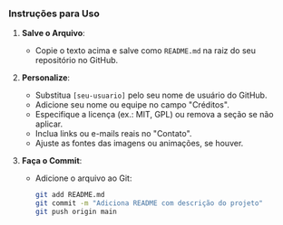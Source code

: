 
### Instruções para Uso
1. **Salve o Arquivo**:
   - Copie o texto acima e salve como `README.md` na raiz do seu repositório no GitHub.

2. **Personalize**:
   - Substitua `[seu-usuario]` pelo seu nome de usuário do GitHub.
   - Adicione seu nome ou equipe no campo "Créditos".
   - Especifique a licença (ex.: MIT, GPL) ou remova a seção se não aplicar.
   - Inclua links ou e-mails reais no "Contato".
   - Ajuste as fontes das imagens ou animações, se houver.

3. **Faça o Commit**:
   - Adicione o arquivo ao Git:
     ```bash
     git add README.md
     git commit -m "Adiciona README com descrição do projeto"
     git push origin main
